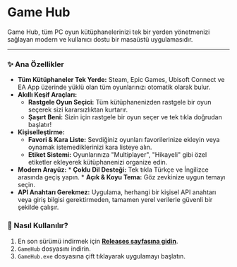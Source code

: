 # Game Hub

Game Hub, tüm PC oyun kütüphanelerinizi tek bir yerden yönetmenizi sağlayan modern ve kullanıcı dostu bir masaüstü uygulamasıdır.

---

### ✨ Ana Özellikler

*   **Tüm Kütüphaneler Tek Yerde:** Steam, Epic Games, Ubisoft Connect ve EA App üzerinde yüklü olan tüm oyunlarınızı otomatik olarak bulur.
*   **Akıllı Keşif Araçları:**
    *   **Rastgele Oyun Seçici:** Tüm kütüphanenizden rastgele bir oyun seçerek sizi kararsızlıktan kurtarır.
    *   **Şaşırt Beni:** Sizin için rastgele bir oyun seçer ve tek tıkla doğrudan başlatır!
*   **Kişiselleştirme:**
    *   **Favori & Kara Liste:** Sevdiğiniz oyunları favorilerinize ekleyin veya oynamak istemediklerinizi kara listeye alın.
    *   **Etiket Sistemi:** Oyunlarınıza "Multiplayer", "Hikayeli" gibi özel etiketler ekleyerek kütüphanenizi organize edin.
   *   **Modern Arayüz:**
    *   **Çoklu Dil Desteği:** Tek tıkla Türkçe ve İngilizce arasında geçiş yapın.
    *   **Açık & Koyu Tema:** Göz zevkinize uygun temayı seçin.
*   **API Anahtarı Gerekmez:** Uygulama, herhangi bir kişisel API anahtarı veya giriş bilgisi gerektirmeden, tamamen yerel verilerle güvenli bir şekilde çalışır.

### 🚀 Nasıl Kullanılır?

1.  En son sürümü indirmek için **[Releases sayfasına gidin](https://github.com/ogtvofficial/GameHUB/releases)**.
2.  `GameHub` dosyasını indirin.
3.  `GameHub.exe` dosyasına çift tıklayarak uygulamayı başlatın.

